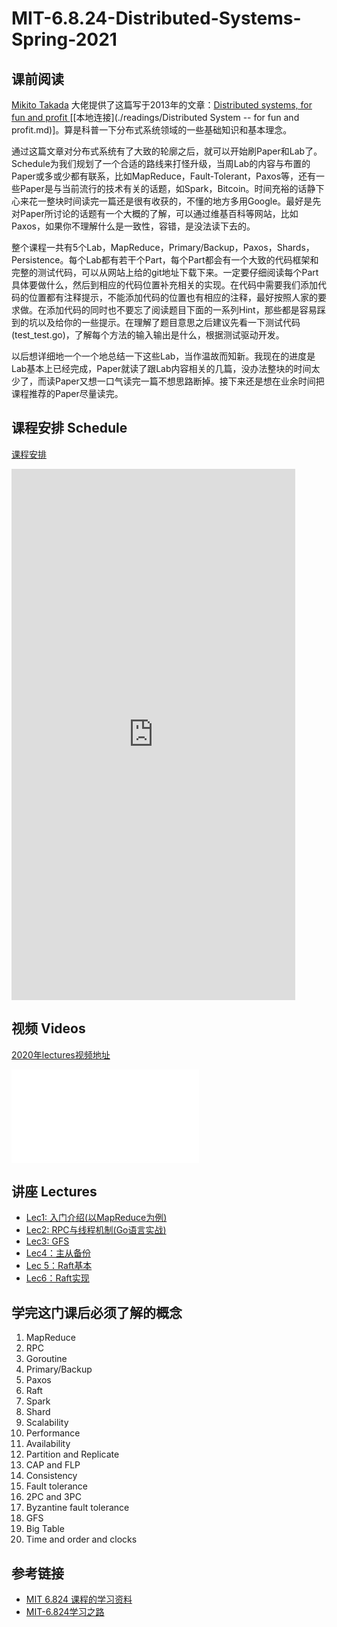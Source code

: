 # MIT-6.8.24-Distributed-Systems-Spring-2021

## 课前阅读

[Mikito Takada](https://github.com/mixu/) 大佬提供了这篇写于2013年的文章：[Distributed systems, for fun and profit ](http://book.mixu.net/distsys/) [[本地连接](./readings/Distributed System -- for fun and profit.md)]。算是科普一下分布式系统领域的一些基础知识和基本理念。

通过这篇文章对分布式系统有了大致的轮廓之后，就可以开始刷Paper和Lab了。Schedule为我们规划了一个合适的路线来打怪升级，当周Lab的内容与布置的Paper或多或少都有联系，比如MapReduce，Fault-Tolerant，Paxos等，还有一些Paper是与当前流行的技术有关的话题，如Spark，Bitcoin。时间充裕的话静下心来花一整块时间读完一篇还是很有收获的，不懂的地方多用Google。最好是先对Paper所讨论的话题有一个大概的了解，可以通过维基百科等网站，比如Paxos，如果你不理解什么是一致性，容错，是没法读下去的。

整个课程一共有5个Lab，MapReduce，Primary/Backup，Paxos，Shards，Persistence。每个Lab都有若干个Part，每个Part都会有一个大致的代码框架和完整的测试代码，可以从网站上给的git地址下载下来。一定要仔细阅读每个Part具体要做什么，然后到相应的代码位置补充相关的实现。在代码中需要我们添加代码的位置都有注释提示，不能添加代码的位置也有相应的注释，最好按照人家的要求做。在添加代码的同时也不要忘了阅读题目下面的一系列Hint，那些都是容易踩到的坑以及给你的一些提示。在理解了题目意思之后建议先看一下测试代码(test_test.go)，了解每个方法的输入输出是什么，根据测试驱动开发。

以后想详细地一个一个地总结一下这些Lab，当作温故而知新。我现在的进度是Lab基本上已经完成，Paper就读了跟Lab内容相关的几篇，没办法整块的时间太少了，而读Paper又想一口气读完一篇不想思路断掉。接下来还是想在业余时间把课程推荐的Paper尽量读完。

## 课程安排 Schedule

[课程安排](https://pdos.csail.mit.edu/6.824/schedule.html)

<iframe  
 height=850 
 width=90% 
 src="https://pdos.csail.mit.edu/6.824/schedule.html"  
 frameborder=0  
 allowfullscreen>
 </iframe>

## 视频 Videos

[2020年lectures视频地址](https://www.bilibili.com/video/av87684880)

<iframe src="//player.bilibili.com/player.html?aid=87684880&bvid=BV1R7411t71W&cid=155854088&page=1" scrolling="no" border="0" frameborder="no" framespacing="0" allowfullscreen="true"> </iframe>

## 讲座 Lectures

- [Lec1: 入门介绍(以MapReduce为例)](https://github.com/chaozh/MIT-6.824/issues/2)
- [Lec2: RPC与线程机制(Go语言实战)](https://github.com/chaozh/MIT-6.824/issues/3)
- [Lec3: GFS](https://github.com/chaozh/MIT-6.824/issues/6)
- [Lec4：主从备份](https://github.com/chaozh/MIT-6.824/issues/7)
- [Lec 5：Raft基本](https://github.com/chaozh/MIT-6.824/issues/9)
- [Lec6：Raft实现](https://github.com/chaozh/MIT-6.824/issues/10)

## 学完这门课后必须了解的概念

1. MapReduce
2. RPC
3. Goroutine
4. Primary/Backup
5. Paxos
6. Raft
7. Spark
8. Shard
9. Scalability
10. Performance
11. Availability
12. Partition and Replicate
13. CAP and FLP
14. Consistency
15. Fault tolerance
16. 2PC and 3PC
17. Byzantine fault tolerance
18. GFS
19. Big Table
20. Time and order and clocks

## 参考链接

- [MIT 6.824 课程的学习资料](https://github.com/chaozh/MIT-6.824)
- [MIT-6.824学习之路](http://ts25504.github.io/2016/08/16/MIT-6-824%E5%AD%A6%E4%B9%A0%E4%B9%8B%E8%B7%AF/)
